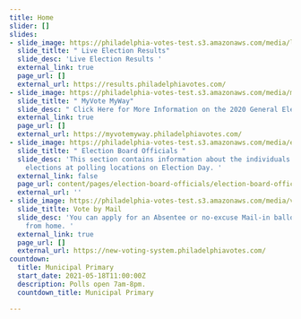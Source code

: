 ```yaml
---
title: Home
slider: []
slides:
- slide_image: https://philadelphia-votes-test.s3.amazonaws.com/media/live-election-results.PNG
  slide_titlte: " Live Election Results"
  slide_desc: 'Live Election Results '
  external_link: true
  page_url: []
  external_url: https://results.philadelphiavotes.com/
- slide_image: https://philadelphia-votes-test.s3.amazonaws.com/media/myvotemyway_n.PNG
  slide_titlte: " MyVote MyWay"
  slide_desc: " Click Here for More Information on the 2020 General Election "
  external_link: true
  page_url: []
  external_url: https://myvotemyway.philadelphiavotes.com/
- slide_image: https://philadelphia-votes-test.s3.amazonaws.com/media/electionboard-slider.png
  slide_titlte: " Election Board Officials "
  slide_desc: 'This section contains information about the individuals who administer
    elections at polling locations on Election Day. '
  external_link: false
  page_url: content/pages/election-board-officials/election-board-officials.md
  external_url: ''
- slide_image: https://philadelphia-votes-test.s3.amazonaws.com/media/vote-by-mailbox.png
  slide_titlte: Vote by Mail
  slide_desc: 'You can apply for an Absentee or no-excuse Mail-in ballot and vote
    from home. '
  external_link: true
  page_url: []
  external_url: https://new-voting-system.philadelphiavotes.com/
countdown:
  title: Municipal Primary
  start_date: 2021-05-18T11:00:00Z
  description: Polls open 7am-8pm.
  countdown_title: Municipal Primary

---
```

